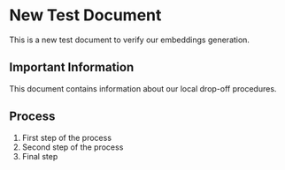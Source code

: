 # New Test Document
This is a new test document to verify our embeddings generation.

## Important Information
This document contains information about our local drop-off procedures.

## Process
1. First step of the process
2. Second step of the process
3. Final step
